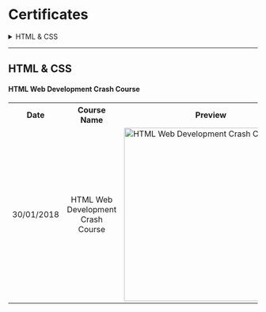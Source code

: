 # Certificates

<details>
  <summary>HTML & CSS</summary>
  
  - [HTML Web Development Crash Course]()
  - [Bootstrap 4 from scratch by designing websites]()
  - [HTML and CSS Bootcamp]()
  - [HTML CSS: Essential steps to learn HTML CSS]()
  - [The Ultimate HTML Developer]()
  - [Complete Responsive Web Development Course 2018: 4 in 1]()
  - [HTML Fundamentals course]()
  - [HTML, CSS, and JavaScript - The Big Picture]()
</details>

<hr>

## HTML & CSS

#### HTML Web Development Crash Course
<table>
  <tr>
    <th>Date</th>
    <th>Course Name</th>
    <th>Preview</th>
  </tr>
  <tr>
    <td width="120">30/01/2018</td>
    <td align="center" width="400">HTML Web Development Crash Course</td>
    <td><img alt="HTML Web Development Crash Course" src="https://user-images.githubusercontent.com/46372013/79082631-0d5add80-7d17-11ea-9aaa-9afe19d30c3b.jpg" width="350" align="middle"></td>
  </tr>
</table>
